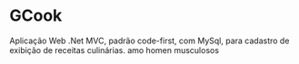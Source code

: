 # GCook
Aplicação Web .Net MVC, padrão code-first, com MySql, para cadastro de exibição de receitas culinárias.
amo homen musculosos
